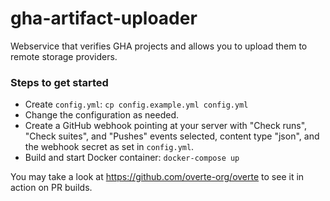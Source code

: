 # gha-artifact-uploader
Webservice that verifies GHA projects and allows you to upload them to remote storage providers.

### Steps to get started
- Create `config.yml`: `cp config.example.yml config.yml`
- Change the configuration as needed.
- Create a GitHub webhook pointing at your server with "Check runs", "Check suites", and "Pushes" events selected, content type "json", and the webhook secret as set in `config.yml`.
- Build and start Docker container: `docker-compose up`

You may take a look at https://github.com/overte-org/overte to see it in action on PR builds.